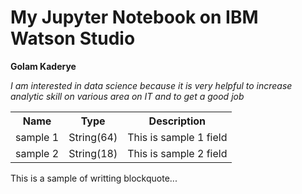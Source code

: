 




<!DOCTYPE html>
<html>

<body>
<p><h1>My Jupyter Notebook on IBM Watson Studio</h1></p>
<p><b>Golam Kaderye</b></p>
<p><i>I am interested in data science because it is very helpful to increase analytic skill on various area on IT and to get a good job</i></p>
   
   
<table>
   <tr>
      <th>Name</th>
      <th>Type</th>
      <th>Description</th>
   </tr>
   <tr>
      <td>sample 1</td>
      <td>String(64)</td>
      <td>This is sample 1 field</td>
   </tr>
   <tr>
      <td>sample 2</td>
      <td>String(18)</td>
      <td>This is sample 2 field</td>
   </tr>
</table>
<p>This is a sample of writting blockquote...</p>

</body>
</html>
